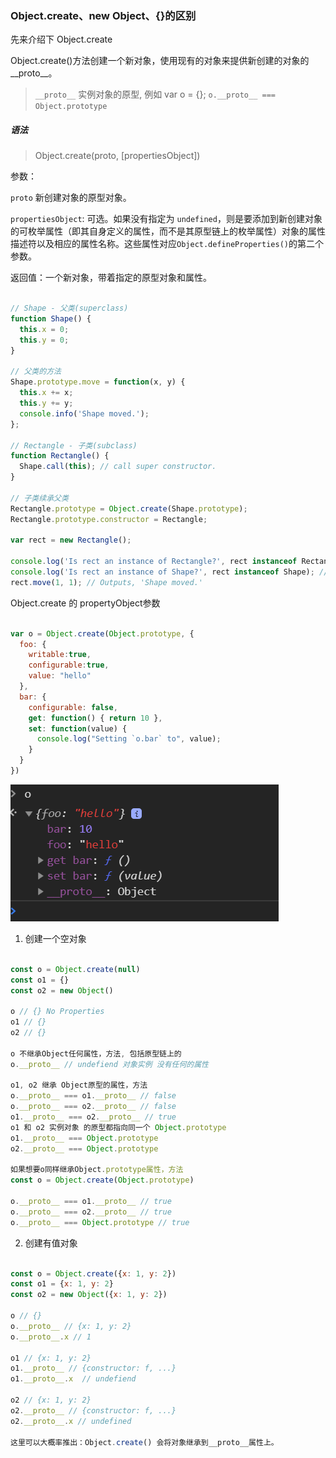 ### Object.create、new Object、{}的区别

先来介绍下 Object.create

Object.create()方法创建一个新对象，使用现有的对象来提供新创建的对象的__proto__。

> `__proto__` 实例对象的原型, 例如 
> var o = {}; ```o.__proto__ === Object.prototype ```

##### 语法
> Object.create(proto, [propertiesObject])

参数：

```proto``` 新创建对象的原型对象。

```propertiesObject```: 可选。如果没有指定为 `undefined`，则是要添加到新创建对象的可枚举属性（即其自身定义的属性，而不是其原型链上的枚举属性）对象的属性描述符以及相应的属性名称。这些属性对应`Object.defineProperties()`的第二个参数。

返回值：一个新对象，带着指定的原型对象和属性。

```javascript

// Shape - 父类(superclass)
function Shape() {
  this.x = 0;
  this.y = 0;
}

// 父类的方法
Shape.prototype.move = function(x, y) {
  this.x += x;
  this.y += y;
  console.info('Shape moved.');
};

// Rectangle - 子类(subclass)
function Rectangle() {
  Shape.call(this); // call super constructor.
}

// 子类续承父类
Rectangle.prototype = Object.create(Shape.prototype);
Rectangle.prototype.constructor = Rectangle;

var rect = new Rectangle();

console.log('Is rect an instance of Rectangle?', rect instanceof Rectangle); // true
console.log('Is rect an instance of Shape?', rect instanceof Shape); // true
rect.move(1, 1); // Outputs, 'Shape moved.'

```

Object.create 的 propertyObject参数

```javascript

var o = Object.create(Object.prototype, {
  foo: {
    writable:true,
    configurable:true,
    value: "hello" 
  },
  bar: {
    configurable: false,
    get: function() { return 10 },
    set: function(value) {
      console.log("Setting `o.bar` to", value);
    }
  }
})

```
![](./image/Object.create.png)

1. 创建一个空对象
```javascript

const o = Object.create(null)
const o1 = {}
const o2 = new Object()

o // {} No Properties
o1 // {}
o2 // {}

o 不继承Object任何属性，方法, 包括原型链上的
o.__proto__ // undefiend 对象实例 没有任何的属性

o1, o2 继承 Object原型的属性，方法
o.__proto__ === o1.__proto__ // false
o.__proto__ === o2.__proto__ // false
o1.__proto__ === o2.__proto__ // true
o1 和 o2 实例对象 的原型都指向同一个 Object.prototype
o1.__proto__ === Object.prototype
o2.__proto__ === Object.prototype

如果想要o同样继承Object.prototype属性，方法
const o = Object.create(Object.prototype)

o.__proto__ === o1.__proto__ // true
o.__proto__ === o2.__proto__ // true
o.__proto__ === Object.prototype // true

```
2. 创建有值对象

```javascript

const o = Object.create({x: 1, y: 2})
const o1 = {x: 1, y: 2}
const o2 = new Object({x: 1, y: 2})

o // {}
o.__proto__ // {x: 1, y: 2}
o.__proto__.x // 1

o1 // {x: 1, y: 2}
o1.__proto__ // {constructor: f, ...}
o1.__proto__.x  // undefiend

o2 // {x: 1, y: 2}
o2.__proto__ // {constructor: f, ...}
o2.__proto__.x // undefined

这里可以大概率推出：Object.create() 会将对象继承到__proto__属性上。
```

